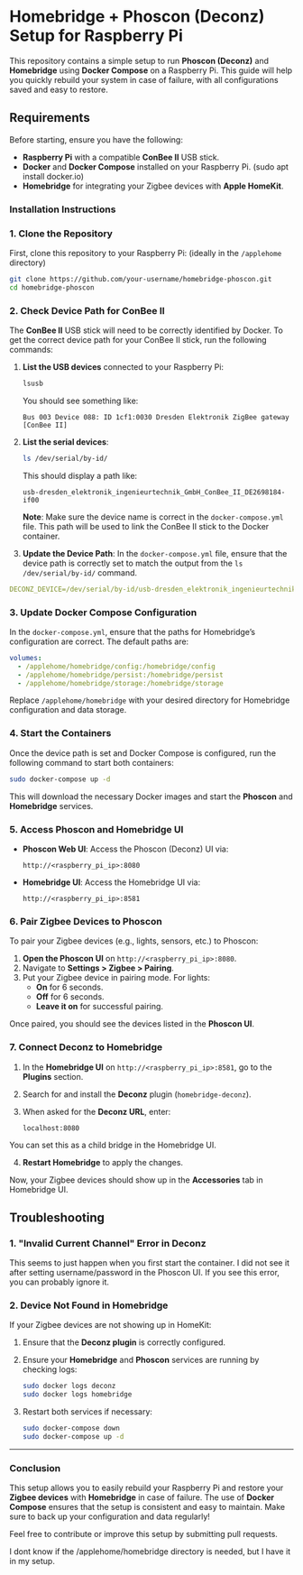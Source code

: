 # Homebridge + Phoscon (Deconz) Setup for Raspberry Pi

This repository contains a simple setup to run **Phoscon (Deconz)** and **Homebridge** using **Docker Compose** on a Raspberry Pi. This guide will help you quickly rebuild your system in case of failure, with all configurations saved and easy to restore.

## Requirements

Before starting, ensure you have the following:

- **Raspberry Pi** with a compatible **ConBee II** USB stick.
- **Docker** and **Docker Compose** installed on your Raspberry Pi. (sudo apt install docker.io)
- **Homebridge** for integrating your Zigbee devices with **Apple HomeKit**.

### Installation Instructions

### 1. **Clone the Repository**

First, clone this repository to your Raspberry Pi: (ideally in the `/applehome` directory)

```bash
git clone https://github.com/your-username/homebridge-phoscon.git
cd homebridge-phoscon
```

### 2. **Check Device Path for ConBee II**

The **ConBee II** USB stick will need to be correctly identified by Docker. To get the correct device path for your ConBee II stick, run the following commands:

1. **List the USB devices** connected to your Raspberry Pi:

   ```bash
   lsusb
   ```

   You should see something like:

   ```
   Bus 003 Device 088: ID 1cf1:0030 Dresden Elektronik ZigBee gateway [ConBee II]
   ```

2. **List the serial devices**:

   ```bash
   ls /dev/serial/by-id/
   ```

   This should display a path like:

   ```
   usb-dresden_elektronik_ingenieurtechnik_GmbH_ConBee_II_DE2698184-if00
   ```

   **Note**: Make sure the device name is correct in the `docker-compose.yml` file. This path will be used to link the ConBee II stick to the Docker container.

3. **Update the Device Path**: In the `docker-compose.yml` file, ensure that the device path is correctly set to match the output from the `ls /dev/serial/by-id/` command.

```yaml
DECONZ_DEVICE=/dev/serial/by-id/usb-dresden_elektronik_ingenieurtechnik_GmbH_ConBee_II_DE2698184-if00
```

### 3. **Update Docker Compose Configuration**

In the `docker-compose.yml`, ensure that the paths for Homebridge’s configuration are correct. The default paths are:

```yaml
volumes:
  - /applehome/homebridge/config:/homebridge/config
  - /applehome/homebridge/persist:/homebridge/persist
  - /applehome/homebridge/storage:/homebridge/storage
```

Replace `/applehome/homebridge` with your desired directory for Homebridge configuration and data storage.

### 4. **Start the Containers**

Once the device path is set and Docker Compose is configured, run the following command to start both containers:

```bash
sudo docker-compose up -d
```

This will download the necessary Docker images and start the **Phoscon** and **Homebridge** services.

### 5. **Access Phoscon and Homebridge UI**

- **Phoscon Web UI**: Access the Phoscon (Deconz) UI via:

  ```
  http://<raspberry_pi_ip>:8080
  ```

- **Homebridge UI**: Access the Homebridge UI via:
  ```
  http://<raspberry_pi_ip>:8581
  ```

### 6. **Pair Zigbee Devices to Phoscon**

To pair your Zigbee devices (e.g., lights, sensors, etc.) to Phoscon:

1. **Open the Phoscon UI** on `http://<raspberry_pi_ip>:8080`.
2. Navigate to **Settings > Zigbee > Pairing**.
3. Put your Zigbee device in pairing mode. For lights:
   - **On** for 6 seconds.
   - **Off** for 6 seconds.
   - **Leave it on** for successful pairing.

Once paired, you should see the devices listed in the **Phoscon UI**.

### 7. **Connect Deconz to Homebridge**

1. In the **Homebridge UI** on `http://<raspberry_pi_ip>:8581`, go to the **Plugins** section.
2. Search for and install the **Deconz** plugin (`homebridge-deconz`).
3. When asked for the **Deconz URL**, enter:

   ```
   localhost:8080
   ```

You can set this as a child bridge in the Homebridge UI.

4. **Restart Homebridge** to apply the changes.

Now, your Zigbee devices should show up in the **Accessories** tab in Homebridge UI.

## Troubleshooting

### **1. "Invalid Current Channel" Error in Deconz**

This seems to just happen when you first start the container. I did not see it after setting username/password in the Phoscon UI. If you see this error, you can probably ignore it.

### **2. Device Not Found in Homebridge**

If your Zigbee devices are not showing up in HomeKit:

1. Ensure that the **Deconz plugin** is correctly configured.
2. Ensure your **Homebridge** and **Phoscon** services are running by checking logs:

   ```bash
   sudo docker logs deconz
   sudo docker logs homebridge
   ```

3. Restart both services if necessary:
   ```bash
   sudo docker-compose down
   sudo docker-compose up -d
   ```

---

### Conclusion

This setup allows you to easily rebuild your Raspberry Pi and restore your **Zigbee devices** with **Homebridge** in case of failure. The use of **Docker Compose** ensures that the setup is consistent and easy to maintain. Make sure to back up your configuration and data regularly!

Feel free to contribute or improve this setup by submitting pull requests.

I dont know if the /applehome/homebridge directory is needed, but I have it in my setup.
